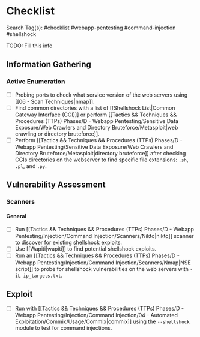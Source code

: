 # Checklist

Search Tag(s): #checklist #webapp-pentesting #command-injection #shellshock

TODO: Fill this info

## Information Gathering

### Active Enumeration

- [ ] Probing ports to check what service version of the web servers using [[06 - Scan Techniques|nmap]].
- [ ] Find common directories with a list of [[Shellshock List|Common Gateway Interface (CGI)]] or perform [[Tactics && Techniques && Procedures (TTPs) Phases/D - Webapp Pentesting/Sensitive Data Exposure/Web Crawlers and Directory Bruteforce/Metasploit|web crawling or directory bruteforce]].
- [ ] Perform [[Tactics && Techniques && Procedures (TTPs) Phases/D - Webapp Pentesting/Sensitive Data Exposure/Web Crawlers and Directory Bruteforce/Metasploit|directory bruteforce]] after checking CGIs directories on the webserver to find specific file extensions: `.sh`, `.pl`, and `.py`.

## Vulnerability Assessment

### Scanners

#### General

- [ ] Run [[Tactics && Techniques && Procedures (TTPs) Phases/D - Webapp Pentesting/Injection/Command Injection/Scanners/Nikto|nikto]] scanner to discover for existing shellshock exploits.
- [ ] Use [[Wapiti|wapiti]] to find potential shellshock exploits.
- [ ] Run an [[Tactics && Techniques && Procedures (TTPs) Phases/D - Webapp Pentesting/Injection/Command Injection/Scanners/Nmap|NSE script]] to probe for shellshock vulnerabilities on the web servers with `-iL ip_targets.txt`.

## Exploit

- [ ] Run with [[Tactics && Techniques && Procedures (TTPs) Phases/D - Webapp Pentesting/Injection/Command Injection/04 - Automated Exploitation/Commix/Usage/Commix|commix]] using the `--shellshock` module to test for command injections.